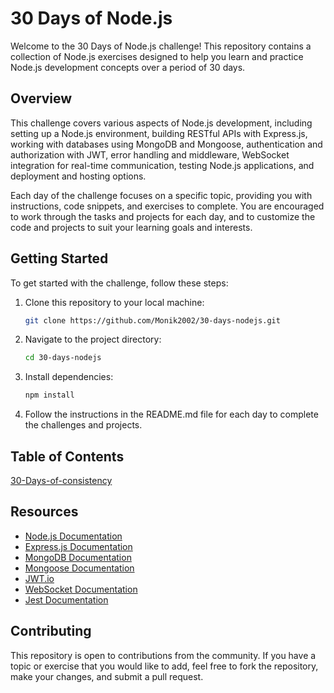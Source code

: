 
# 30 Days of Node.js

Welcome to the 30 Days of Node.js challenge! This repository contains a collection of Node.js exercises designed to help you learn and practice Node.js development concepts over a period of 30 days.

## Overview

This challenge covers various aspects of Node.js development, including setting up a Node.js environment, building RESTful APIs with Express.js, working with databases using MongoDB and Mongoose, authentication and authorization with JWT, error handling and middleware, WebSocket integration for real-time communication, testing Node.js applications, and deployment and hosting options.

Each day of the challenge focuses on a specific topic, providing you with instructions, code snippets, and exercises to complete. You are encouraged to work through the tasks and projects for each day, and to customize the code and projects to suit your learning goals and interests.

## Getting Started

To get started with the challenge, follow these steps:

1. Clone this repository to your local machine:

   ```bash
   git clone https://github.com/Monik2002/30-days-nodejs.git
   ```

2. Navigate to the project directory:

   ```bash
   cd 30-days-nodejs
   ```

3. Install dependencies:

   ```bash
   npm install
   ```

4. Follow the instructions in the README.md file for each day to complete the challenges and projects.

## Table of Contents

[30-Days-of-consistency](https://github.com/shivscaler/Nodejs-30-Days-Challenge-Scaler-Topics)

## Resources

- [Node.js Documentation](https://nodejs.org/en/docs/)
- [Express.js Documentation](https://expressjs.com/)
- [MongoDB Documentation](https://docs.mongodb.com/)
- [Mongoose Documentation](https://mongoosejs.com/)
- [JWT.io](https://jwt.io/)
- [WebSocket Documentation](https://developer.mozilla.org/en-US/docs/Web/API/WebSockets_API)
- [Jest Documentation](https://jestjs.io/)


## Contributing

This repository is open to contributions from the community. If you have a topic or exercise that you would like to add, feel free to fork the repository, make your changes, and submit a pull request.
